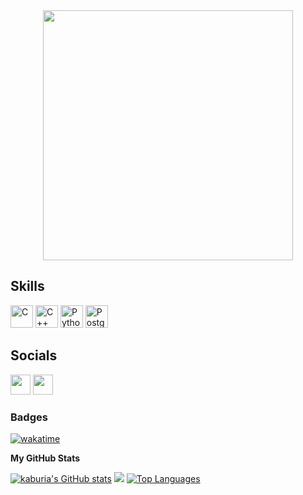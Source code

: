 
<div id="header" align="center">
  <img src="https://i.pinimg.com/originals/4a/7c/82/4a7c82f1225811fee292489f489c3770.gif" width="400">
</div>

## Skills

<p align="left">
<a href="https://docs.microsoft.com/en-us/cpp/?view=msvc-170" target="_blank" rel="noreferrer"><img src="https://raw.githubusercontent.com/danielcranney/readme-generator/main/public/icons/skills/c-colored.svg" width="36" height="36" alt="C" /></a>
<a href="https://docs.microsoft.com/en-us/cpp/?view=msvc-170" target="_blank" rel="noreferrer"><img src="https://raw.githubusercontent.com/danielcranney/readme-generator/main/public/icons/skills/cplusplus-colored.svg" width="36" height="36" alt="C++" /></a>
<a href="https://www.python.org/" target="_blank" rel="noreferrer"><img src="https://raw.githubusercontent.com/danielcranney/readme-generator/main/public/icons/skills/python-colored.svg" width="36" height="36" alt="Python" /></a>
<a href="https://www.postgresql.org/" target="_blank" rel="noreferrer"><img src="https://raw.githubusercontent.com/danielcranney/readme-generator/main/public/icons/skills/postgresql-colored.svg" width="36" height="36" alt="PostgreSQL" /></a>
</p>

## Socials
<p align="left"> <a href="https://www.github.com/kaburia" target="_blank" rel="noreferrer"><img src="https://raw.githubusercontent.com/danielcranney/readme-generator/main/public/icons/socials/github-dark.svg" width="32" height="32" /></a> <a href="https://www.linkedin.com/in/austin-kaburia-10559419b/" target="_blank" rel="noreferrer"><img src="https://raw.githubusercontent.com/danielcranney/readme-generator/main/public/icons/socials/linkedin.svg" width="32" height="32" /></a></p>

### Badges

[![wakatime](https://wakatime.com/badge/user/d8efe5ce-a3ec-4289-a8ca-1c7a380e062e.svg)](https://wakatime.com/@d8efe5ce-a3ec-4289-a8ca-1c7a380e062e)


<b>My GitHub Stats</b>

<a href="http://www.github.com/kaburia" align="left"><img src="https://github-readme-stats.vercel.app/api?username=kaburia&show_icons=true&hide=&count_private=true&title_color=0891b2&text_color=ffffff&icon_color=0891b2&bg_color=1c1917&hide_border=true&show_icons=true" alt="kaburia's GitHub stats" /></a>
<a href="http://www.github.com/kaburia" align="right"><img src="https://github-readme-streak-stats.herokuapp.com/?user=kaburia&stroke=ffffff&background=1c1917&ring=0891b2&fire=0891b2&currStreakNum=ffffff&currStreakLabel=0891b2&sideNums=ffffff&sideLabels=ffffff&dates=ffffff&hide_border=true" /></a>
<a href="https://github.com/kaburia" align="center"><img src="https://github-readme-stats.vercel.app/api/top-langs/?username=kaburia&langs_count=10&title_color=0891b2&text_color=ffffff&icon_color=0891b2&bg_color=1c1917&hide_border=true&locale=en&custom_title=Top%20%Languages" alt="Top Languages" /></a>


